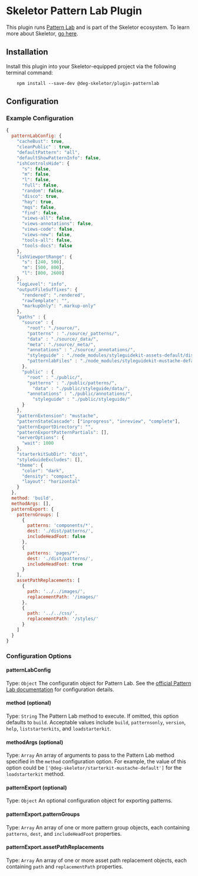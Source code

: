 # Skeletor Pattern Lab Plugin
This plugin runs [Pattern Lab](http://patternlab.io) and is part of the Skeletor ecosystem. To learn more about Skeletor, [go here](https://github.com/deg-skeletor/skeletor-core).

## Installation
Install this plugin into your Skeletor-equipped project via the following terminal command: 
```
    npm install --save-dev @deg-skeletor/plugin-patternlab
```

## Configuration

### Example Configuration
```js
{ 
  patternLabConfig: {
    "cacheBust": true,
    "cleanPublic" : true,
    "defaultPattern": "all",
    "defaultShowPatternInfo": false,
    "ishControlsHide": {
      "s": false,
      "m": false,
      "l": false,
      "full": false,
      "random": false,
      "disco": true,
      "hay": true,
      "mqs": false,
      "find": false,
      "views-all": false,
      "views-annotations": false,
      "views-code": false,
      "views-new": false,
      "tools-all": false,
      "tools-docs": false
    },
    "ishViewportRange": {
      "s": [240, 500],
      "m": [500, 800],
      "l": [800, 2600]
    },
    "logLevel": "info",
    "outputFileSuffixes": {
      "rendered": ".rendered",
      "rawTemplate": "",
      "markupOnly": ".markup-only"
    },
    "paths" : {
      "source" : {
        "root": "./source/",
        "patterns" : "./source/_patterns/",
        "data" : "./source/_data/",
        "meta": "./source/_meta/",
        "annotations" : "./source/_annotations/",
        "styleguide" : "./node_modules/styleguidekit-assets-default/dist/",
        "patternlabFiles" : "./node_modules/styleguidekit-mustache-default/views"
      },
      "public" : {
        "root" : "./public/",
        "patterns" : "./public/patterns/",
          "data" : "./public/styleguide/data/",
        "annotations" : "./public/annotations/",
          "styleguide" : "./public/styleguide/"
      }
    },
    "patternExtension": "mustache",
    "patternStateCascade": ["inprogress", "inreview", "complete"],
    "patternExportDirectory": "",
    "patternExportPatternPartials": [],
    "serverOptions": {
      "wait": 1000
    },
    "starterkitSubDir": "dist",
    "styleGuideExcludes": [],
    "theme": {
      "color": "dark",
      "density": "compact",
      "layout": "horizontal"
    }
  },
  method: 'build',
  methodArgs: [],
  patternExport: {
    patternGroups: [
      {
        patterns: 'components/*',
        dest: './dist/patterns/',
        includeHeadFoot: false
      },
      {
        patterns: 'pages/*',
        dest: './dist/patterns/',
        includeHeadFoot: true
      }
    ],
    assetPathReplacements: [
      {
        path: '../../images/',
        replacementPath: '/images/'
      },
      {
        path: '../../css/',
        replacementPath: '/styles/'
      }
    ]
  }
}
```

### Configuration Options

#### patternLabConfig
Type: `Object`
The configuratin object for Pattern Lab. See the [official Pattern Lab documentation](http://patternlab.io/docs/advanced-config-options.html) for configuration details.

#### method (optional)
Type: `String`
The Pattern Lab method to execute. If omitted, this option defaults to `build`. Acceptable values include `build`, `patternsonly`, `version`, `help`, `liststarterkits`, and `loadstarterkit`.

#### methodArgs (optional)
Type: `Array`
An array of arguments to pass to the Pattern Lab method specified in the `method` configuration option. For example, the value of this option could be `['@deg-skeletor/starterkit-mustache-default']` for the `loadstarterkit` method.

#### patternExport (optional)
Type: `Object`
An optional configuration object for exporting patterns.

#### patternExport.patternGroups
Type: `Array`
An array of one or more pattern group objects, each containing `patterns`, `dest`, and `includeHeadFoot` properties.

#### patternExport.assetPathReplacements
Type: `Array`
An array of one or more asset path replacement objects, each containing `path` and `replacementPath` properties.

